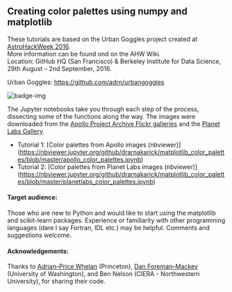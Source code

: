 ## Creating color palettes using numpy and matplotlib

These tutorials are based on the Urban Goggles project created at [AstroHackWeek 2016](http://astrohackweek.org/2016/).<br>
More information can be found ond on the AHW Wiki.<br>
Location: GitHub HQ (San Francisco) & Berkeley Institute for Data Science, 29th August – 2nd September, 2016.<br>

Urban Goggles: https://github.com/adrn/urbangoggles  

![badge-img](https://img.shields.io/badge/Made%20at-%23AstroHackWeek-8063d5.svg?style=flat)

The Jupyter notebooks take you through each step of the process, dissecting some of the functions along the way. The images were downloaded from the [Apollo Project Archive Flickr galleries](https://www.flickr.com/photos/projectapolloarchive/albums/) and the [Planet Labs Gallery](https://www.planet.com/gallery/)

* Tutorial 1: [Color palettes from Apollo images (nbviewer)] (https://nbviewer.jupyter.org/github/drarnakarick/matplotlib_color_palettes/blob/master/apollo_color_palettes.ipynb)
* Tutorial 2: [Color palettes from Planet Labs images (nbviewer)]
(https://nbviewer.jupyter.org/github/drarnakarick/matplotlib_color_palettes/blob/master/planetlabs_color_palettes.ipynb)

#### Target audience:

Those who are new to Python and would like to start using the matplotlib and scikit-learn packages. Experience or familiarity with other programming languages (dare I say Fortran, IDL etc.) may be helpful. Comments and suggestions welcome.

#### Acknowledgements: 

Thanks to [Adrian–Price Whelan](https://twitter.com/adrianprw) (Princeton), [Dan Foreman–Mackey](https://twitter.com/exoplaneteer) (University of Washington), and Ben Nelson (CIERA - Northwestern University), for sharing their code.
